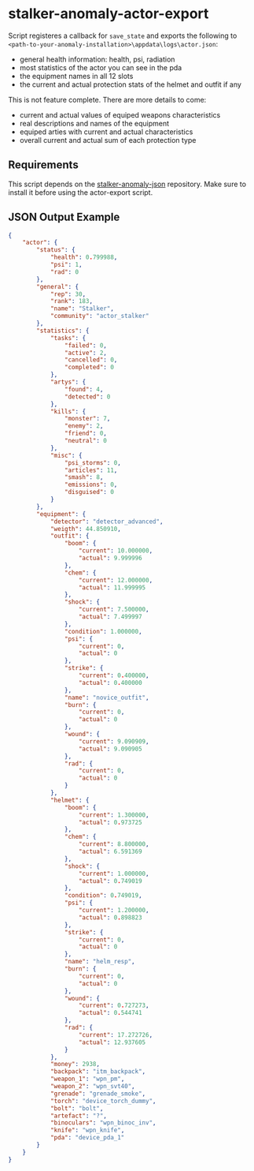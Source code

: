 # stalker-anomaly-actor-export

Script registeres a callback for `save_state` and exports the following to  `<path-to-your-anomaly-installation>\appdata\logs\actor.json`:
  - general health information: health, psi, radiation
  - most statistics of the actor you can see in the pda
  - the equipment names in all 12 slots
  - the current and actual protection stats of the helmet and outfit if any

This is not feature complete. There are more details to come:
  - current and actual values of equiped weapons characteristics
  - real descriptions and names of the equipment
  - equiped arties with current and actual characteristics
  - overall current and actual sum of each protection type 

## Requirements
This script depends on the [stalker-anomaly-json](https://github.com/Penomatikus/stalker-anomaly-json) repository. Make sure to install it before using the actor-export script.

## JSON Output Example

```json
{
	"actor": {
		"status": {
			"health": 0.799988,
			"psi": 1,
			"rad": 0
		},
		"general": {
			"rep": 30,
			"rank": 183,
			"name": "Stalker",
			"community": "actor_stalker"
		},
		"statistics": {
			"tasks": {
				"failed": 0,
				"active": 2,
				"cancelled": 0,
				"completed": 0
			},
			"artys": {
				"found": 4,
				"detected": 0
			},
			"kills": {
				"monster": 7,
				"enemy": 2,
				"friend": 0,
				"neutral": 0
			},
			"misc": {
				"psi_storms": 0,
				"articles": 11,
				"smash": 8,
				"emissions": 0,
				"disguised": 0
			}
		},
		"equipment": {
			"detector": "detector_advanced",
			"weigth": 44.850910,
			"outfit": {
				"boom": {
					"current": 10.000000,
					"actual": 9.999996
				},
				"chem": {
					"current": 12.000000,
					"actual": 11.999995
				},
				"shock": {
					"current": 7.500000,
					"actual": 7.499997
				},
				"condition": 1.000000,
				"psi": {
					"current": 0,
					"actual": 0
				},
				"strike": {
					"current": 0.400000,
					"actual": 0.400000
				},
				"name": "novice_outfit",
				"burn": {
					"current": 0,
					"actual": 0
				},
				"wound": {
					"current": 9.090909,
					"actual": 9.090905
				},
				"rad": {
					"current": 0,
					"actual": 0
				}
			},
			"helmet": {
				"boom": {
					"current": 1.300000,
					"actual": 0.973725
				},
				"chem": {
					"current": 8.800000,
					"actual": 6.591369
				},
				"shock": {
					"current": 1.000000,
					"actual": 0.749019
				},
				"condition": 0.749019,
				"psi": {
					"current": 1.200000,
					"actual": 0.898823
				},
				"strike": {
					"current": 0,
					"actual": 0
				},
				"name": "helm_resp",
				"burn": {
					"current": 0,
					"actual": 0
				},
				"wound": {
					"current": 0.727273,
					"actual": 0.544741
				},
				"rad": {
					"current": 17.272726,
					"actual": 12.937605
				}
			},
			"money": 2938,
			"backpack": "itm_backpack",
			"weapon_1": "wpn_pm",
			"weapon_2": "wpn_svt40",
			"grenade": "grenade_smoke",
			"torch": "device_torch_dummy",
			"bolt": "bolt",
			"artefact": "?",
			"binoculars": "wpn_binoc_inv",
			"knife": "wpn_knife",
			"pda": "device_pda_1"
		}
	}
}
